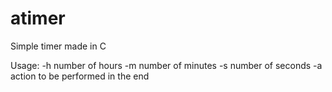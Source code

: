 # atimer
Simple timer made in C

Usage:
  -h  <int> number of hours
  -m  <int> number of minutes
  -s  <int> number of seconds
  -a  <int> action to be performed in the end
